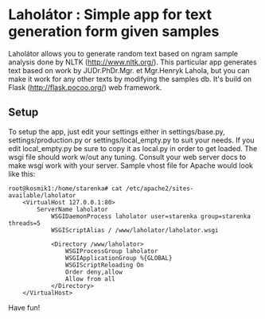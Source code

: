 Laholátor : Simple app for text generation form given samples
========================================================

Laholátor allows you to generate random text based on ngram sample analysis done by NLTK (http://www.nltk.org/).
This particular app generates text based on work by JUDr.PhDr.Mgr. et Mgr.Henryk Lahola, but you can make it work
for any other texts by modifying the samples db. It's build on Flask (http://flask.pocoo.org/) web framework.

Setup
-----

To setup the app, just edit your settings either in settings/base.py, settings/production.py or settings/local_empty.py to suit your needs. If you edit local_empty.py be sure to copy it as local.py in order to get loaded. The wsgi file should work w/out any tuning. Consult your web server docs to make wsgi work with your server. Sample vhost file for Apache would look like this:

    root@kosmik1:/home/starenka# cat /etc/apache2/sites-available/laholator
        <VirtualHost 127.0.0.1:80>
            ServerName laholator
                WSGIDaemonProcess laholator user=starenka group=starenka threads=5
                WSGIScriptAlias / /www/laholator/laholator.wsgi

                <Directory /www/laholator>
                    WSGIProcessGroup laholator
                    WSGIApplicationGroup %{GLOBAL}
                    WSGIScriptReloading On
                    Order deny,allow
                    Allow from all
                </Directory>
        </VirtualHost>

Have fun!

